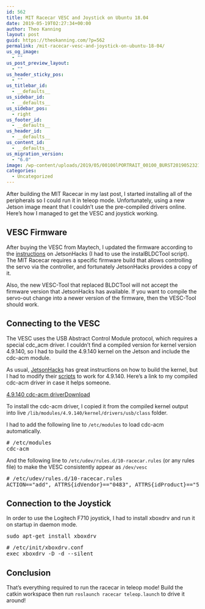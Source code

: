 ```yaml
---
id: 562
title: MIT Racecar VESC and Joystick on Ubuntu 18.04
date: 2019-05-19T02:27:34+00:00
author: Theo Kanning
layout: post
guid: https://theokanning.com/?p=562
permalink: /mit-racecar-vesc-and-joystick-on-ubuntu-18-04/
us_og_image:
  - ""
us_post_preview_layout:
  - ""
us_header_sticky_pos:
  - ""
us_titlebar_id:
  - __defaults__
us_sidebar_id:
  - __defaults__
us_sidebar_pos:
  - right
us_footer_id:
  - __defaults__
us_header_id:
  - __defaults__
us_content_id:
  - __defaults__
us_migration_version:
  - "6.0"
image: /wp-content/uploads/2019/05/00100lPORTRAIT_00100_BURST20190523213628844_COVER-e1558926616341.jpg
categories:
  - Uncategorized
---
```

After building the MIT Racecar in my last post, I started installing all of the peripherals so I could run it in teleop mode. Unfortunately, using a new Jetson image meant that I couldn&#8217;t use the pre-compiled drivers online. Here&#8217;s how I managed to get the VESC and joystick working.

## VESC Firmware

After buying the VESC from Maytech, I updated the firmware according to the [instructions](https://www.jetsonhacks.com/2018/02/13/racecar-j-programming-the-electronic-speed-controller/) on JetsonHacks (I had to use the instalBLDCTool script). The MIT Racecar requires a specific firmware build that allows controlling the servo via the controller, and fortunately JetsonHacks provides a copy of it.

Also, the new VESC-Tool that replaced BLDCTool will not accept the firmware version that JetsonHacks has available. If you want to compile the servo-out change into a newer version of the firmware, then the VESC-Tool should work.

## Connecting to the VESC

The VESC uses the USB Abstract Control Module protocol, which requires a special cdc_acm driver. I couldn&#8217;t find a compiled version for kernel version 4.9.140, so I had to build the 4.9.140 kernel on the Jetson and include the cdc-acm module.

As usual, [JetsonHacks](https://www.jetsonhacks.com/2017/03/25/build-kernel-and-modules-nvidia-jetson-tx2/) has great instructions on how to build the kernel, but I had to modify their [scripts](https://github.com/TheoKanning/buildJetsonTX2Kernel) to work for 4.9.140. Here&#8217;s a link to my compiled cdc-acm driver in case it helps someone.

<div class="wp-block-file">
  <a href="https://theokanning.com/wp-content/uploads/2019/05/cdc-acm.zip">4.9.140 cdc-acm driver</a><a href="https://theokanning.com/wp-content/uploads/2019/05/cdc-acm.zip" class="wp-block-file__button" download>Download</a>
</div>

To install the cdc-acm driver, I copied it from the compiled kernel output into live `/lib/modules/4.9.140/kernel/drivers/usb/class` folder.

I had to add the following line to `/etc/modules` to load cdc-acm automatically.

<pre class="wp-block-preformatted"># /etc/modules
cdc-acm</pre>

And the following line to `/etc/udev/rules.d/10-racecar.rules` (or any rules file) to make the VESC consistently appear as `/dev/vesc`

<pre class="wp-block-preformatted"># /etc/udev/rules.d/10-racecar.rules
ACTION=="add", ATTRS{idVendor}=="0483", ATTRS{idProduct}=="5740", SYMLINK+="vesc"</pre>

## Connection to the Joystick

In order to use the Logitech F710 joystick, I had to install xboxdrv and run it on startup in daemon mode.

<pre class="wp-block-preformatted">sudo apt-get install xboxdrv</pre>

<pre class="wp-block-preformatted"># /etc/init/xboxdrv.conf<br />exec xboxdrv -D -d --silent</pre>

## Conclusion

That&#8217;s everything required to run the racecar in teleop mode! Build the catkin workspace then run `roslaunch racecar teleop.launch` to drive it around!